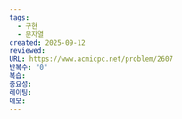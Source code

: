 ```yaml
---
tags:
  - 구현
  - 문자열
created: 2025-09-12
reviewed:
URL: https://www.acmicpc.net/problem/2607
반복수: "0"
복습:
중요성:
레이팅:
메모:
---
```

